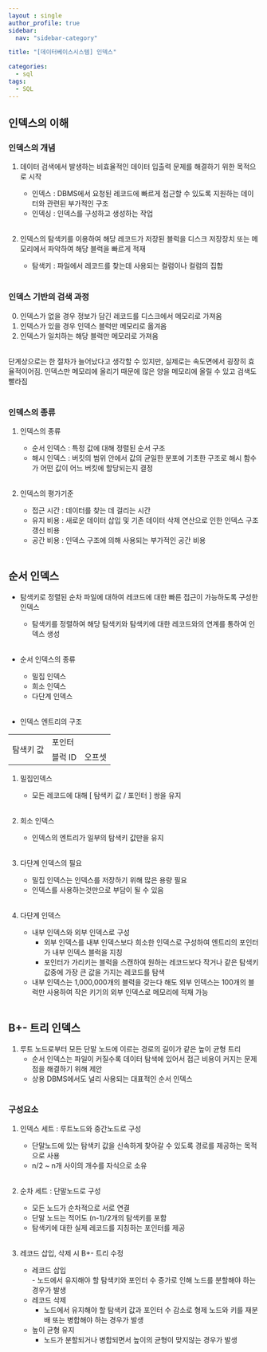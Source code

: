 ```yaml
---
layout : single
author_profile: true
sidebar: 
  nav: "sidebar-category"

title: "[데이터베이스시스템] 인덱스"

categories:
  - sql
tags:
  - SQL
---
```


## 인덱스의 이해
### 인덱스의 개념
1. 데이터 검색에서 발생하는 비효율적인 데이터 입출력 문제를 해결하기 위한 목적으로 시작<br>
	- 인덱스 : DBMS에서 요청된 레코드에 빠르게 접근할 수 있도록 지원하는 데이터와 관련된 부가적인 구조<br>
	- 인덱싱 : 인덱스를 구성하고 생성하는 작업<br><br>

2. 인덱스의 탐색키를 이용하여 해당 레코드가 저장된 블럭을 디스크 저장장치 또는 메모리에서 파악하여 해당 블럭을 빠르게 적재<br>
	- 탐색키 : 파일에서 레코드를 찾는데 사용되는 컬럼이나 컬럼의 집합<br><br>

### 인덱스 기반의 검색 과정
0. 인덱스가 없을 경우 정보가 담긴 레코드를 디스크에서 메모리로 가져옴<br>
1. 인덱스가 있을 경우 인덱스 블럭만 메모리로 옮겨옴<br>
2. 인덱스가 일치하는 해당 블럭만 메모리로 가져옴 <br><br>

단계상으로는 한 절차가 늘어났다고 생각할 수 있지만, 실제로는 속도면에서 굉장히 효율적이어짐. 인덱스만 메모리에 올리기 때문에 많은 양을 메모리에 올릴 수 있고 검색도 빨라짐 <br><br>

### 인덱스의 종류
1. 인덱스의 종류<br>
	- 순서 인덱스 : 특정 값에 대해 정렬된 순서 구조<br>
	- 해시 인덱스 : 버킷의 범위 안에서 값의 균일한 분포에 기초한 구조로 해시 함수가 어떤 값이 어느 버킷에 할당되는지 결정<br><br>

2. 인덱스의 평가기준<br>
	- 접근 시간 : 데이터를 찾는 데 걸리는 시간<br>
	- 유지 비용 : 새로운 데이터 삽입 및 기존 데이터 삭제 연산으로 인한 인덱스 구조 갱신 비용<br>
	- 공간 비용 : 인덱스 구조에 의해 사용되는 부가적인 공간 비용<br><br>

## 순서 인덱스
- 탐색키로 정렬된 순차 파일에 대하여 레코드에 대한 빠른 접근이 가능하도록 구성한 인덱스<br>
	- 탐색키를 정렬하여 해당 탐색키와 탐색키에 대한 레코드와의 연계를 통하여 인덱스 생성<br><br>

- 순서 인덱스의 종류<br>
	- 밀집 인덱스<br>
	- 희소 인덱스<br>
	- 다단계 인덱스<br><br>

- 인덱스 엔트리의 구조<br>
<table style="border" align="center">
<tr>
<td rowspan="2">탐색키 값</td>
<td colspan="2">포인터</td>
</tr>
<tr>
<td>블럭 ID</td>
<td>오프셋</td>
</tr>
</table>

1. 밀집인덱스<br>
	- 모든 레코드에 대해 [ 탐색키 값 / 포인터 ] 쌍을 유지<br><br>

2. 희소 인덱스<br>
	- 인덱스의 엔트리가 일부의 탐색키 값만을 유지<br><br>

3. 다단계 인덱스의 필요<br>
	- 밀집 인덱스는 인덱스를 저장하기 위해 많은 용량 필요<br>
	- 인덱스를 사용하는것만으로 부담이 될 수 있음<br><br>

4. 다단계 인덱스<br>
	- 내부 인덱스와 외부 인덱스로 구성<br>
		- 외부 인덱스를 내부 인덱스보다 희소한 인덱스로 구성하여 엔트리의 포인터가 내부 인덱스 블럭을 지칭<br>
		- 포인터가 가리키는 블럭을 스캔하여 원하는 레코드보다 작거나 같은 탐색키 값중에 가장 큰 값을 가지는 레코드를 탐색<br>
	- 내부 인덱스는 1,000,000개의 블럭을 갖는다 해도 외부 인덱스는 100개의 블럭만 사용하여 작은 키기의 외부 인덱스로 메모리에 적재 가능 <br><br>


## B+- 트리 인덱스
1. 루트 노드로부터 모든 단말 노드에 이르는 경로의 길이가 같은 높이 균형 트리<br>
	- 순서 인덱스는 파일이 커질수록 데이터 탐색에 있어서 접근 비용이 커지는 문제점을 해결하기 위해 제안<br>
	- 상용 DBMS에서도 널리 사용되는 대표적인 순서 인덱스 <br><br>

### 구성요소
1. 인덱스 세트 : 루트노드와 중간노드로 구성<br>
	- 단말노드에 있는 탐색키 값을 신속하게 찾아갈 수 있도록 경로를 제공하는 목적으로 사용<br>
	- n/2 ~ n개 사이의 개수를 자식으로 소유<br><br>

2. 순차 세트 : 단말노드로 구성<br>
	- 모든 노드가 순차적으로 서로 연결<br>
	- 단말 노드는 적어도 (n-1)/2개의 탐색키를 포함<br>
	- 탐색키에 대한 실제 레코드를 지칭하는 포인터를 제공<br><br>

3. 레코드 삽입, 삭제 시 B+- 트리 수정<br>
	-	 레코드 삽입<br>
		-	노드에서 유지해야 할 탐색키와 포인터 수 증가로 인해 노드를 분할해야 하는 경우가 발생<br>
	- 레코드 삭제<br>
		- 노드에서 유지해야 할 탐색키 값과 포인터 수 감소로 형제 노드와 키를 재분배 또는 병합해야 하는 경우가 발생<br>
	- 높이 균형 유지<br>
		- 노드가 분할되거나 병합되면서 높이의 균형이 맞지않는 경우가 발생<br><br>
